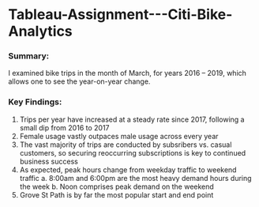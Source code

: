 # Tableau-Assignment---Citi-Bike-Analytics

### Summary:
I examined bike trips in the month of March, for years 2016 – 2019, which allows one to see the year-on-year change.


### Key Findings:
1.	Trips per year have increased at a steady rate since 2017, following a small dip from 2016 to 2017
2.	Female usage vastly outpaces male usage across every year
3.	The vast majority of trips are conducted by subsribers vs. casual customers, so securing reoccurring subscriptions is key to continued business success
4.	As expected, peak hours change from weekday traffic to weekend traffic
a.	8:00am and 6:00pm are the most heavy demand hours during the week
b.	Noon comprises peak demand on the weekend
5.	Grove St Path is by far the most popular start and end point
